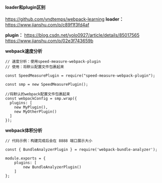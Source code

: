 #### loader和plugin区别
https://github.com/yndtemps/webpack-learning
**loader：**
https://www.jianshu.com/p/c89f1f3fd4af

**plugin：**
https://blog.csdn.net/yolo0927/article/details/85017565
https://www.jianshu.com/p/02e3f743659b

**webpack速度分析**
```JS
// 速度分析：使用speed-measure-webpack-plugin
// 使用：将默认配置文件包裹起来

const SpeedMeasurePlugin = require("speed-measure-webpack-plugin");

const smp = new SpeedMeasurePlugin();

//将默认的webpack配置文件包裹起来
const webpackConfig = smp.wrap({
  plugins: [
    new MyPlugin(),
    new MyOtherPlugin()
  ]
});
```

**webpack体积分析**
```JS
// 代码示例：构建完成后会在 8888 端口展示大小

const { BundleAnalyzerPlugin } = require('webpack-bundle-analyzer');

module.exports = {
    plugins: [
        new BundleAnalyzerPlugin()
    ]
};
```